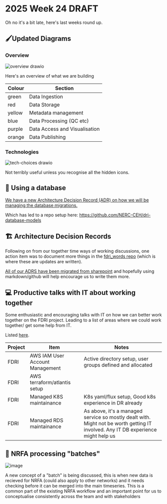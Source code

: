 # 2025 Week 24 DRAFT

Oh no it's a bit late, here's last weeks round up.


## 🖌️Updated Diagrams

### Overview
![overview drawio](https://github.com/user-attachments/assets/74c83594-3fb5-4a51-bf82-bc99c3379d0a)

Here's an overview of what we are building

| Colour | Section |
| ------ | ---------- |
| green  | Data Ingestion  |
| red  | Data Storage  |
| yellow | Metadata management |
| blue | Data Processing (QC etc) |
| purple | Data Access and Visualisation |
| orange | Data Publishing |

### Technologies
![tech-choices drawio](https://github.com/user-attachments/assets/74e59491-e19e-4ef2-999b-4d49b9262952)

Not terribly useful unless you recognise all the hidden icons.


## 🐘 Using a database

[We have a new Architecture Decision Record (ADR) on how we will be managing the database migrations. ](https://nerc-ceh.github.io/fdri_words/adrs/010-SQL-Models-SQLAlchemy)

Which has led to a repo setup here: https://github.com/NERC-CEH/dri-database-models

## 🏗️ Architecture Decision Records

Following on from our together time ways of working discussions, one action item was to document more things in the [fdri_words repo](https://github.com/NERC-CEH/fdri_words) (which is where these are updates are written).


[All of our ADRS have been migrated from sharepoint](https://github.com/NERC-CEH/fdri_words/tree/main/adrs) and hopefully using markdown/github will help encourage us to write them more.


## 💻 Productive talks with IT about working together

Some enthusiastic and encouraging talks with IT on how we can better work together on the FDRI project. Leading to a list of areas where we could work together/ get some help from IT.

Listed [here](https://cehacuk-my.sharepoint.com/:x:/r/personal/domgin_ceh_ac_uk/Documents/DR%20IT%20Handover.xlsx?d=wd1c144e0824642cc9ffacc91096458f3&csf=1&web=1&e=lfmVA2&nav=MTVfezAwMDAwMDAwLTAwMDEtMDAwMC0wMDAwLTAwMDAwMDAwMDAwMH0).

| Project | Item | Notes |
|---------|------|-------|
| FDRI | AWS IAM User Account Management | Active directory setup, user groups defined and allocated |
| FDRI | AWS terraform/atlantis setup | |
| FDRI | Managed K8S maintainance | K8s yaml/flux setup, Good k8s experience in DR already |
| FDRI | Managed RDS maintainance | As above, it's a managed service so mostly dealt with. Might not be worth getting IT involved. Any IT DB experience might help us |

## 🦇 NRFA processing "batches"

![image](https://github.com/user-attachments/assets/d8a0588f-ce14-43b1-97b1-f6c90c2d3814)


A new concept of a "batch" is being discussed, this is when new data is recieved for NRFA (could also apply to other networks) and it needs checking before it can be merged into the main timeseries.
This is a common part of the existing NRFA workflow and an important point for us to conceptualise consistently across the team and with stakeholders
